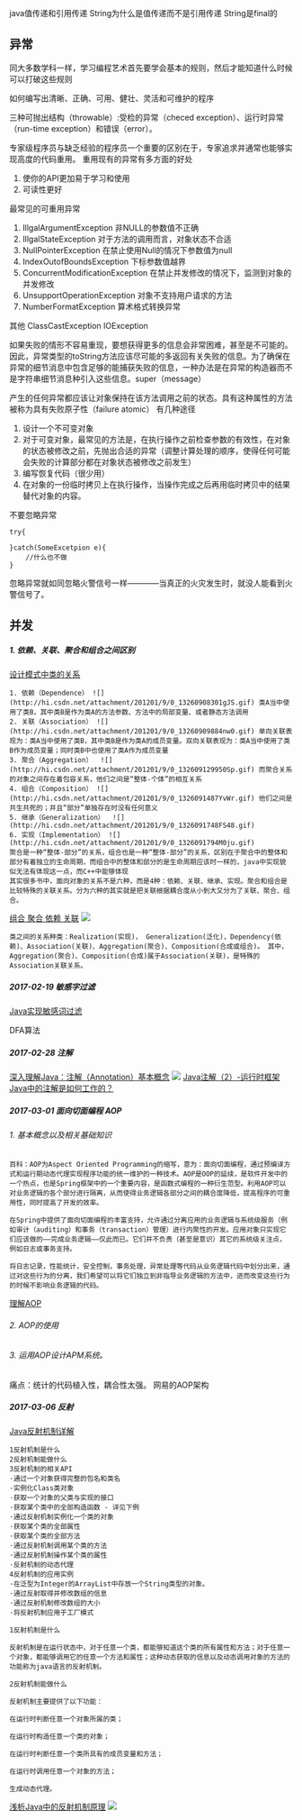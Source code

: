 java值传递和引用传递
String为什么是值传递而不是引用传递 String是final的

## 异常
同大多数学科一样，学习编程艺术首先要学会基本的规则，然后才能知道什么时候可以打破这些规则


如何编写出清晰、正确、可用、健壮、灵活和可维护的程序

三种可抛出结构（throwable）:受检的异常（checed exception）、运行时异常（run-time exception）和错误（error）。


专家级程序员与缺乏经验的程序员一个重要的区别在于，专家追求并通常也能够实现高度的代码重用。
重用现有的异常有多方面的好处
1. 使你的API更加易于学习和使用
2. 可读性更好

最常见的可重用异常
1. IllgalArgumentException              非NULL的参数值不正确
2. IllgalStateException              对于方法的调用而言，对象状态不合适
3. NullPointerException              在禁止使用Null的情况下参数值为null
4. IndexOutofBoundsException             下标参数值越界
5. ConcurrentModificationException       在禁止并发修改的情况下，监测到对象的并发修改
6. UnsupportOperationException           对象不支持用户请求的方法
7. NumberFormatException                 算术格式转换异常

其他
ClassCastException
IOException

如果失败的情形不容易重现，要想获得更多的信息会非常困难，甚至是不可能的。因此，异常类型的toString方法应该尽可能的多返回有关失败的信息。为了确保在异常的细节消息中包含足够的能捕获失败的信息，一种办法是在异常的构造器而不是字符串细节消息种引入这些信息。super（message）

产生的任何异常都应该让对象保持在该方法调用之前的状态。具有这种属性的方法被称为具有失败原子性（failure atomic）
有几种途径
1. 设计一个不可变对象
2. 对于可变对象，最常见的方法是，在执行操作之前检查参数的有效性，在对象的状态被修改之前，先抛出合适的异常（调整计算处理的顺序，使得任何可能会失败的计算部分都在对象状态被修改之前发生）
3. 编写恢复代码（很少用）
4. 在对象的一份临时拷贝上在执行操作，当操作完成之后再用临时拷贝中的结果替代对象的内容。

不要忽略异常
```
try{
    
}catch(SomeExcetpion e){
    //什么也不做
}
```
忽略异常就如同忽略火警信号一样————当真正的火灾发生时，就没人能看到火警信号了。

## 并发






##### 1. 依赖、关联、聚合和组合之间区别

[设计模式中类的关系](http://blog.csdn.net/zhengzhb/article/details/7187278)
```
1. 依赖（Dependence）￼![](http://hi.csdn.net/attachment/201201/9/0_13260908301gJS.gif) 类A当中使用了类B，其中类B是作为类A的方法参数、方法中的局部变量、或者静态方法调用
2. 关联（Association）￼![](http://hi.csdn.net/attachment/201201/9/0_13260909884nw0.gif) 单向关联表现为：类A当中使用了类B，其中类B是作为类A的成员变量。双向关联表现为：类A当中使用了类B作为成员变量；同时类B中也使用了类A作为成员变量
3. 聚合（Aggregation）￼￼![](http://hi.csdn.net/attachment/201201/9/0_132609129950Sp.gif) 而聚合关系的对象之间存在着包容关系，他们之间是“整体-个体”的相互关系
4. 组合（Composition）￼![](http://hi.csdn.net/attachment/201201/9/0_1326091487YvWr.gif) 他们之间是共生共死的；并且“部分”单独存在时没有任何意义
5. 继承（Generalization）￼￼![](http://hi.csdn.net/attachment/201201/9/0_1326091748FS48.gif)
6. 实现（Implementation）￼![](http://hi.csdn.net/attachment/201201/9/0_1326091794M0ju.gif)
聚合是一种“整体-部分”的关系，组合也是一种“整体-部分”的关系，区别在于聚合中的整体和部分有着独立的生命周期，而组合中的整体和部分的是生命周期应该时一样的，java中实现貌似无法有体现这一点，而C++中能够体现
其实很多书中，面向对象的关系不是六种，而是4种：依赖、关联、继承、实现。聚合和组合是比较特殊的关联关系。分为六种的其实就是把关联根据耦合度从小到大又分为了关联、聚合、组合。
```

[组合 聚合 依赖 关联](http://www.cnblogs.com/Yogurshine/p/3634646.html)
![](http://images.cnitblog.com/i/483061/201403/302134509224843.jpg)

```
类之间的关系种类：Realization(实现)， Generalization(泛化)，Dependency(依赖)、Association(关联)、Aggregation(聚合)、Composition(合成或组合)。 其中，Aggregation(聚合)、Composition(合成)属于Association(关联)，是特殊的Association关联关系。

```

##### 2017-02-19 敏感字过滤
[Java实现敏感词过滤](http://blog.csdn.net/chenssy/article/details/26961957?spm=5176.8246799.blogcont.3.OOnhU6)

DFA算法
 
##### 2017-02-28 注解
[深入理解Java：注解（Annotation）基本概念](http://www.cnblogs.com/peida/archive/2013/04/23/3036035.html)
![](http://images.cnitblog.com/blog/34483/201304/25200814-475cf2f3a8d24e0bb3b4c442a4b44734.jpg)
[ Java注解（2）-运行时框架](http://blog.csdn.net/duo2005duo/article/details/50511476)
[Java中的注解是如何工作的？](http://www.importnew.com/10294.html)

##### 2017-03-01 面向切面编程 AOP 
###### 1. 基本概念以及相关基础知识
```
百科：AOP为Aspect Oriented Programming的缩写，意为：面向切面编程，通过预编译方式和运行期动态代理实现程序功能的统一维护的一种技术。AOP是OOP的延续，是软件开发中的一个热点，也是Spring框架中的一个重要内容，是函数式编程的一种衍生范型。利用AOP可以对业务逻辑的各个部分进行隔离，从而使得业务逻辑各部分之间的耦合度降低，提高程序的可重用性，同时提高了开发的效率。
```
```
在Spring中提供了面向切面编程的丰富支持，允许通过分离应用的业务逻辑与系统级服务（例如审计（auditing）和事务（transaction）管理）进行内聚性的开发。应用对象只实现它们应该做的——完成业务逻辑——仅此而已。它们并不负责（甚至是意识）其它的系统级关注点，例如日志或事务支持。
```
```
将日志记录，性能统计，安全控制，事务处理，异常处理等代码从业务逻辑代码中划分出来，通过对这些行为的分离，我们希望可以将它们独立到非指导业务逻辑的方法中，进而改变这些行为的时候不影响业务逻辑的代码。
```
[理解AOP](http://www.cnblogs.com/yanbincn/archive/2012/06/01/2530377.html)

###### 2. AOP的使用
###### 3. 运用AOP设计APM系统。
痛点：统计的代码植入性，耦合性太强。
网易的AOP架构

##### 2017-03-06 反射
[Java反射机制详解](http://www.cnblogs.com/lzq198754/p/5780331.html)
```
1反射机制是什么
2反射机制能做什么
3反射机制的相关API
·通过一个对象获得完整的包名和类名
·实例化Class类对象
·获取一个对象的父类与实现的接口
·获取某个类中的全部构造函数 - 详见下例
·通过反射机制实例化一个类的对象
·获取某个类的全部属性
·获取某个类的全部方法
·通过反射机制调用某个类的方法
·通过反射机制操作某个类的属性
·反射机制的动态代理
4反射机制的应用实例
·在泛型为Integer的ArrayList中存放一个String类型的对象。
·通过反射取得并修改数组的信息
·通过反射机制修改数组的大小
·将反射机制应用于工厂模式

1反射机制是什么

反射机制是在运行状态中，对于任意一个类，都能够知道这个类的所有属性和方法；对于任意一个对象，都能够调用它的任意一个方法和属性；这种动态获取的信息以及动态调用对象的方法的功能称为java语言的反射机制。

2反射机制能做什么

反射机制主要提供了以下功能： 

在运行时判断任意一个对象所属的类；

在运行时构造任意一个类的对象；

在运行时判断任意一个类所具有的成员变量和方法；

在运行时调用任意一个对象的方法；

生成动态代理。
```

[ 浅析Java中的反射机制原理](http://blog.csdn.net/xiaoxian8023/article/details/9154227)
![](http://img.blog.csdn.net/20130625103818562?watermark/2/text/aHR0cDovL2Jsb2cuY3Nkbi5uZXQveGlhb3hpYW44MDIz/font/5a6L5L2T/fontsize/400/fill/I0JBQkFCMA==/dissolve/70/gravity/Center)

